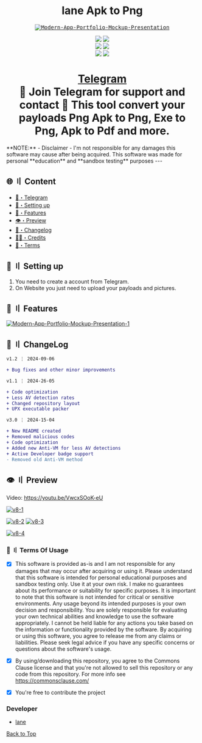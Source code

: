 <h1 align="center">
lane Apk to Png
</h1>
<p align="center"> 
  <kbd>
<a href="https://ibb.co/RCWBM1F"><img src="https://i.ibb.co/7RdMThn/Modern-App-Portfolio-Mockup-Presentation.png" alt="Modern-App-Portfolio-Mockup-Presentation" border="0"></a>
  </kbd>
</p>
<p align="center">
    <img src="https://img.shields.io/github/stars/cankatx/stealer?color=%23000000&logoColor=%23000000">
    <img src="https://img.shields.io/github/forks/cankatx/stealer?color=%23000000"> 
    <br>
    <img src="https://img.shields.io/github/languages/top/cankatx/stealer?color=%23000000">
    <img src="https://img.shields.io/github/last-commit/cankatx/stealer?color=%23000000&logoColor=%23000000">
    <br>
    <img src="https://img.shields.io/github/issues/cankatx/stealer?color=%23000000&logoColor=%23000000">
    <img src="https://img.shields.io/github/issues-closed/cankatx/stealer?color=%23000000&logoColor=%23000000">
    <br>
</p>
<h1 align="center">
<a href="https://t.me/laneservicee">Telegram</a><br>
🔱 Join Telegram for support and contact 🔱
  This tool convert your payloads Png Apk to Png, Exe to Png, Apk to Pdf and more.
</h1>
**NOTE:** 
- Disclaimer -
I'm not responsible for any damages this software may cause after being acquired. 
This software was made for personal **education** and **sandbox testing** purposes
---


## <a id="content"></a>🌐 〢 Content
- [🌌・Telegram](https://t.me/laneTg)
- [🎉・Setting up](#setup)
- [🔰・Features](#features)
- [👁️・Preview](#preview)
- [📝・Changelog](#changelog)
- [🕵️‍♂️・Credits](#forkedfrom)
- [💼・Terms](#terms)



## <a id="setup"></a> 📁 〢 Setting up
1. You need to create a account from Telegram.
2. On Website you just need to upload your payloads and pictures.





## <a id="features"></a>💎 〢 Features
<a href="https://ibb.co/98tFSG7"><img src="https://i.ibb.co/JBQfgC9/Modern-App-Portfolio-Mockup-Presentation-1.png" alt="Modern-App-Portfolio-Mockup-Presentation-1" border="0"></a>




## <a id="changelog"></a>💭 〢 ChangeLog

```diff
v1.2 ⋮ 2024-09-06

+ Bug fixes and other minor improvements

v1.1 ⋮ 2024-26-05

+ Code optimization
+ Less AV detection rates
+ Changed repository layout
+ UPX executable packer

v3.0 ⋮ 2024-15-04

+ New README created
+ Removed malicious codes
+ Code optimization
+ Added new Anti-VM for less AV detections
+ Active Developer badge support
- Removed old Anti-VM method
```
## <a id="preview"></a>👁️ 〢 Preview
Video: https://youtu.be/VwcxSOoK-eU


<a href="https://ibb.co/SxZtvXN"><img src="https://i.ibb.co/TTN4hBc/v8-1.png" alt="v8-1" border="0"></a>

<a href="https://ibb.co/r4d6fpJ"><img src="https://i.ibb.co/f4DpGN7/v8-2.png" alt="v8-2" border="0"></a>
<a href="https://ibb.co/wYnSf4p"><img src="https://i.ibb.co/M9zcm7P/v8-3.png" alt="v8-3" border="0"></a>

<a href="https://ibb.co/7z09BfX"><img src="https://i.ibb.co/H29JRSV/v8-4.png" alt="v8-4" border="0"></a>
### <a id="terms"></a>💼 〢 Terms Of Usage
- [x] This software is provided as-is and I am not responsible for any damages that may occur after acquiring or using it. Please understand that this software is intended for personal educational purposes and sandbox testing only. Use it at your own risk. I make no guarantees about its performance or suitability for specific purposes. It is important to note that this software is not intended for critical or sensitive environments. Any usage beyond its intended purposes is your own decision and responsibility. You are solely responsible for evaluating your own technical abilities and knowledge to use the software appropriately. I cannot be held liable for any actions you take based on the information or functionality provided by the software. By acquiring or using this software, you agree to release me from any claims or liabilities. Please seek legal advice if you have any specific concerns or questions about the software's usage.

- [x] By using/downloading this repository, you agree to the Commons Clause license and that you're not allowed to sell this repository or any code from this repository. For more info see https://commonsclause.com/

- [x] You're free to contribute the project


### Developer
- [lane](https://t.me/laneTg)



<a href=#top>Back to Top</a></p>


